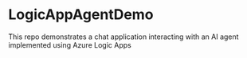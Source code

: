 # LogicAppAgentDemo
This repo demonstrates a chat application interacting with an AI agent implemented using Azure Logic Apps
